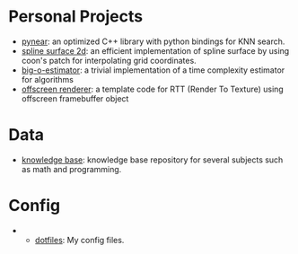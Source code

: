 # Personal Projects

- [pynear](https://github.com/pablocael/pynear): an optimized C++ library with python bindings for KNN search.
- [spline surface 2d](https://github.com/pablocael/spline-surface2d): an efficient implementation of spline surface by using coon's patch for interpolating grid coordinates.
- [big-o-estimator](https://github.com/pablocael/bigO-estimator): a trivial implementation of a time complexity estimator for algorithms
- [offscreen renderer](https://github.com/pablocael/qtoffscreenoglrender): a template code for RTT (Render To Texture) using offscreen framebuffer object

# Data

- [knowledge base](https://github.com/pablocael/knowledgebase): knowledge base repository for several subjects such as math and programming.

# Config

- - [dotfiles](https://github.com/pablocael/dotfiles): My config files.
